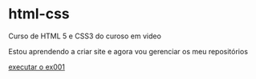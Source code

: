 # html-css
 Curso de HTML 5 e CSS3 do curoso em video

Estou aprendendo a criar site e agora vou gerenciar os meu repositórios

<a href="https://rhuancr.github.io/html-css/exercicios/ex002/index.html"> executar o ex001